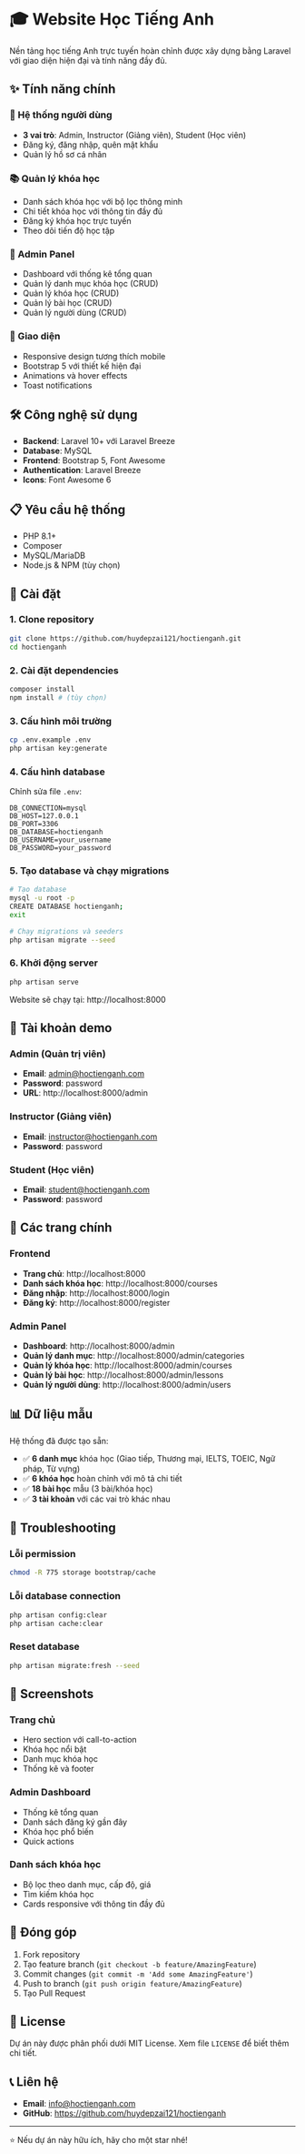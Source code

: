 # 🎓 Website Học Tiếng Anh

Nền tảng học tiếng Anh trực tuyến hoàn chỉnh được xây dựng bằng Laravel với giao diện hiện đại và tính năng đầy đủ.

## ✨ Tính năng chính

### 👥 Hệ thống người dùng
- **3 vai trò**: Admin, Instructor (Giảng viên), Student (Học viên)
- Đăng ký, đăng nhập, quên mật khẩu
- Quản lý hồ sơ cá nhân

### 📚 Quản lý khóa học
- Danh sách khóa học với bộ lọc thông minh
- Chi tiết khóa học với thông tin đầy đủ
- Đăng ký khóa học trực tuyến
- Theo dõi tiến độ học tập

### 🎯 Admin Panel
- Dashboard với thống kê tổng quan
- Quản lý danh mục khóa học (CRUD)
- Quản lý khóa học (CRUD)
- Quản lý bài học (CRUD)
- Quản lý người dùng (CRUD)

### 🎨 Giao diện
- Responsive design tương thích mobile
- Bootstrap 5 với thiết kế hiện đại
- Animations và hover effects
- Toast notifications

## 🛠️ Công nghệ sử dụng

- **Backend**: Laravel 10+ với Laravel Breeze
- **Database**: MySQL
- **Frontend**: Bootstrap 5, Font Awesome
- **Authentication**: Laravel Breeze
- **Icons**: Font Awesome 6

## 📋 Yêu cầu hệ thống

- PHP 8.1+
- Composer
- MySQL/MariaDB
- Node.js & NPM (tùy chọn)

## 🚀 Cài đặt

### 1. Clone repository
```bash
git clone https://github.com/huydepzai121/hoctienganh.git
cd hoctienganh
```

### 2. Cài đặt dependencies
```bash
composer install
npm install # (tùy chọn)
```

### 3. Cấu hình môi trường
```bash
cp .env.example .env
php artisan key:generate
```

### 4. Cấu hình database
Chỉnh sửa file `.env`:
```env
DB_CONNECTION=mysql
DB_HOST=127.0.0.1
DB_PORT=3306
DB_DATABASE=hoctienganh
DB_USERNAME=your_username
DB_PASSWORD=your_password
```

### 5. Tạo database và chạy migrations
```bash
# Tạo database
mysql -u root -p
CREATE DATABASE hoctienganh;
exit

# Chạy migrations và seeders
php artisan migrate --seed
```

### 6. Khởi động server
```bash
php artisan serve
```

Website sẽ chạy tại: http://localhost:8000

## 👤 Tài khoản demo

### Admin (Quản trị viên)
- **Email**: admin@hoctienganh.com
- **Password**: password
- **URL**: http://localhost:8000/admin

### Instructor (Giảng viên)
- **Email**: instructor@hoctienganh.com
- **Password**: password

### Student (Học viên)
- **Email**: student@hoctienganh.com
- **Password**: password

## 📱 Các trang chính

### Frontend
- **Trang chủ**: http://localhost:8000
- **Danh sách khóa học**: http://localhost:8000/courses
- **Đăng nhập**: http://localhost:8000/login
- **Đăng ký**: http://localhost:8000/register

### Admin Panel
- **Dashboard**: http://localhost:8000/admin
- **Quản lý danh mục**: http://localhost:8000/admin/categories
- **Quản lý khóa học**: http://localhost:8000/admin/courses
- **Quản lý bài học**: http://localhost:8000/admin/lessons
- **Quản lý người dùng**: http://localhost:8000/admin/users

## 📊 Dữ liệu mẫu

Hệ thống đã được tạo sẵn:
- ✅ **6 danh mục** khóa học (Giao tiếp, Thương mại, IELTS, TOEIC, Ngữ pháp, Từ vựng)
- ✅ **6 khóa học** hoàn chỉnh với mô tả chi tiết
- ✅ **18 bài học** mẫu (3 bài/khóa học)
- ✅ **3 tài khoản** với các vai trò khác nhau

## 🔧 Troubleshooting

### Lỗi permission
```bash
chmod -R 775 storage bootstrap/cache
```

### Lỗi database connection
```bash
php artisan config:clear
php artisan cache:clear
```

### Reset database
```bash
php artisan migrate:fresh --seed
```

## 📸 Screenshots

### Trang chủ
- Hero section với call-to-action
- Khóa học nổi bật
- Danh mục khóa học
- Thống kê và footer

### Admin Dashboard
- Thống kê tổng quan
- Danh sách đăng ký gần đây
- Khóa học phổ biến
- Quick actions

### Danh sách khóa học
- Bộ lọc theo danh mục, cấp độ, giá
- Tìm kiếm khóa học
- Cards responsive với thông tin đầy đủ

## 🤝 Đóng góp

1. Fork repository
2. Tạo feature branch (`git checkout -b feature/AmazingFeature`)
3. Commit changes (`git commit -m 'Add some AmazingFeature'`)
4. Push to branch (`git push origin feature/AmazingFeature`)
5. Tạo Pull Request

## 📄 License

Dự án này được phân phối dưới MIT License. Xem file `LICENSE` để biết thêm chi tiết.

## 📞 Liên hệ

- **Email**: info@hoctienganh.com
- **GitHub**: https://github.com/huydepzai121/hoctienganh

---

⭐ Nếu dự án này hữu ích, hãy cho một star nhé!
